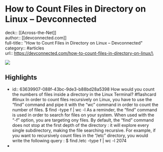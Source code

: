 # How to Count Files in Directory on Linux – Devconnected

deck:: [[Across-the-Net]]\
author:: [[devconnected.com]]\
full-title:: "How to Count Files in Directory on Linux – Devconnected"\
category:: #articles\
url:: https://devconnected.com/how-to-count-files-in-directory-on-linux/\

![](https://readwise-assets.s3.amazonaws.com/static/images/article1.be68295a7e40.png)
## Highlights
- id:: 63639907-088f-43bc-9de3-b88bd28a5398
   How would you count the numbers of files inside a directory in the Linux Terminal? #flashcard  #linux 
    In order to count files recursively on Linux, you have to use the “find” command and pipe it with the “wc” command in order to count the number of files.
     $ find <directory> -type f | wc -l
     As a reminder, the “find” command is used in order to search for files on your system. 
     When used with the “-f” option, you are targeting ony files. 
     By default, the “find” command does not stop at the first depth of the directory : it will explore every single subdirectory, making the file searching recursive.
     For example, if you want to recursively count files in the “/etc” directory, you would write the following query :
     $ find /etc -type f | wc -l
     2074
-